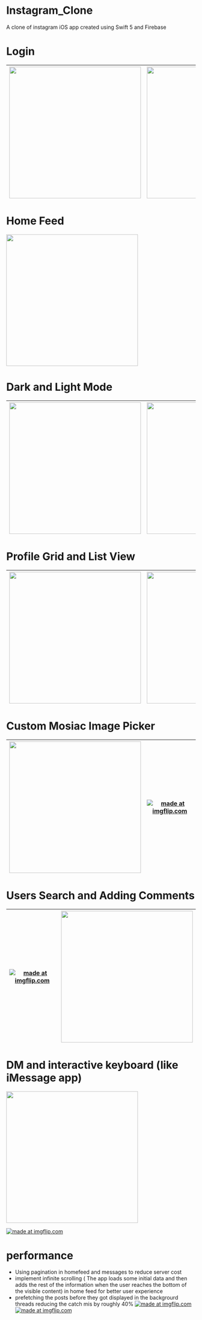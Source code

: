 # Instagram_Clone

A clone of instagram iOS app created using Swift 5 and Firebase

# Login

| <img src="images/login.png" width="350"> | <img src="images/signup.png" width="350"> | 
|:---:|:---:|

# Home Feed

<img src="images/homeFeedd.png" width="350">

# Dark and Light Mode

| <img src="images/light.png" width="350"> | <img src="images/dark.png" width="350"> | 
|:---:|:---:|

# Profile Grid and List View

| <img src="images/profile2.png" width="350"> | <img src="images/profile 3.png" width="350"> | 
|:---:|:---:|

# Custom Mosiac Image Picker

| <img src="images/imagePicker1.png" width="350"> |<a href="https://imgflip.com/gif/3p4j0p"><img src="https://i.imgflip.com/3p4j0p.gif" title="made at imgflip.com"/></a> | 
|:---:|:---:|


# Users Search and Adding Comments

| <a href="https://imgflip.com/gif/3p4mxb"><img src="https://i.imgflip.com/3p4mxb.gif" title="made at imgflip.com"/></a> | <img src="images/comments.png" width="350"> | 
|:---:|:---:|

# DM and interactive keyboard (like iMessage app)

<img src="images/chat.png" width="350">

<a href="https://imgflip.com/gif/3p4oix"><img src="https://i.imgflip.com/3p4oix.gif" title="made at imgflip.com"/></a>

# performance
* Using pagination in homefeed and messages to reduce server cost
* implement infinite scrolling ( The app loads some initial data and then adds the rest of the information when the user reaches the bottom of the visible content) in home feed for better user experience
* prefetching the posts before they got displayed in the backgrourd threads reducing the catch mis by roughly 40%
<a href="https://imgflip.com/gif/3p4rxu"><img src="https://i.imgflip.com/3p4rxu.gif" title="made at imgflip.com"/></a>
<a href="https://imgflip.com/gif/3p4sdu"><img src="https://i.imgflip.com/3p4sdu.gif" title="made at imgflip.com"/></a>
